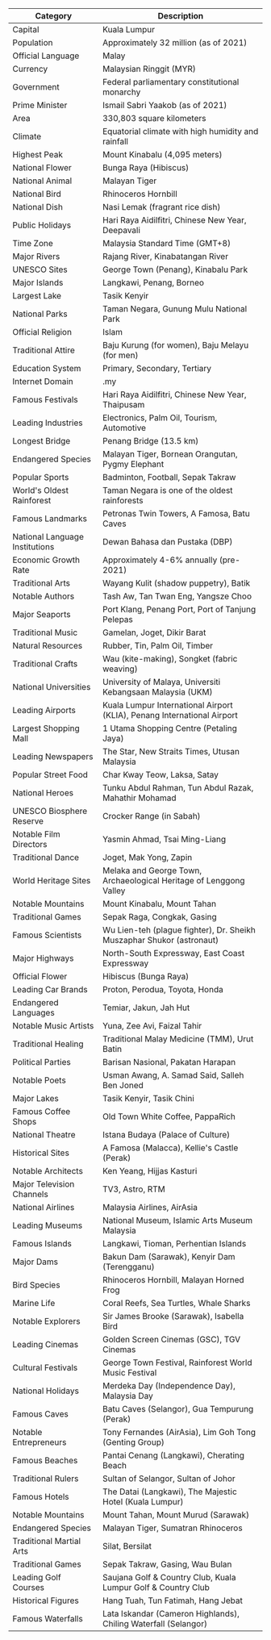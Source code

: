 | Category         | Description                                       |
| -----------------|--------------------------------------------------- |
| Capital          | Kuala Lumpur                                     |
| Population       | Approximately 32 million (as of 2021)              |
| Official Language| Malay                                             |
| Currency         | Malaysian Ringgit (MYR)                           |
| Government       | Federal parliamentary constitutional monarchy      |
| Prime Minister   | Ismail Sabri Yaakob (as of 2021)                   |
| Area             | 330,803 square kilometers                         |
| Climate          | Equatorial climate with high humidity and rainfall |
| Highest Peak     | Mount Kinabalu (4,095 meters)                      |
| National Flower  | Bunga Raya (Hibiscus)                             |
| National Animal  | Malayan Tiger                                     |
| National Bird    | Rhinoceros Hornbill                               |
| National Dish    | Nasi Lemak (fragrant rice dish)                   |
| Public Holidays  | Hari Raya Aidilfitri, Chinese New Year, Deepavali |
| Time Zone        | Malaysia Standard Time (GMT+8)                    |
| Major Rivers     | Rajang River, Kinabatangan River                  |
| UNESCO Sites     | George Town (Penang), Kinabalu Park               |
| Major Islands    | Langkawi, Penang, Borneo                          |
| Largest Lake     | Tasik Kenyir                                      |
| National Parks   | Taman Negara, Gunung Mulu National Park           |
| Official Religion| Islam                                             |
| Traditional Attire| Baju Kurung (for women), Baju Melayu (for men)    |
| Education System | Primary, Secondary, Tertiary                       |
| Internet Domain   | .my                                              |
| Famous Festivals | Hari Raya Aidilfitri, Chinese New Year, Thaipusam |
| Leading Industries| Electronics, Palm Oil, Tourism, Automotive        |
| Longest Bridge    | Penang Bridge (13.5 km)                           |
| Endangered Species| Malayan Tiger, Bornean Orangutan, Pygmy Elephant  |
| Popular Sports    | Badminton, Football, Sepak Takraw                 |
| World's Oldest Rainforest| Taman Negara is one of the oldest rainforests |
| Famous Landmarks  | Petronas Twin Towers, A Famosa, Batu Caves        |
| National Language Institutions| Dewan Bahasa dan Pustaka (DBP)             |
| Economic Growth Rate| Approximately 4-6% annually (pre-2021)          |
| Traditional Arts   | Wayang Kulit (shadow puppetry), Batik           |
| Notable Authors    | Tash Aw, Tan Twan Eng, Yangsze Choo             |
| Major Seaports     | Port Klang, Penang Port, Port of Tanjung Pelepas|
| Traditional Music  | Gamelan, Joget, Dikir Barat                     |
| Natural Resources  | Rubber, Tin, Palm Oil, Timber                   |
| Traditional Crafts | Wau (kite-making), Songket (fabric weaving)     |
| National Universities| University of Malaya, Universiti Kebangsaan Malaysia (UKM) |
| Leading Airports   | Kuala Lumpur International Airport (KLIA), Penang International Airport |
| Largest Shopping Mall| 1 Utama Shopping Centre (Petaling Jaya)        |
| Leading Newspapers | The Star, New Straits Times, Utusan Malaysia    |
| Popular Street Food | Char Kway Teow, Laksa, Satay                    |
| National Heroes    | Tunku Abdul Rahman, Tun Abdul Razak, Mahathir Mohamad |
| UNESCO Biosphere Reserve| Crocker Range (in Sabah)                     |
| Notable Film Directors | Yasmin Ahmad, Tsai Ming-Liang             |
| Traditional Dance  | Joget, Mak Yong, Zapin                         |
| World Heritage Sites| Melaka and George Town, Archaeological Heritage of Lenggong Valley |
| Notable Mountains  | Mount Kinabalu, Mount Tahan                     |
| Traditional Games  | Sepak Raga, Congkak, Gasing                    |
| Famous Scientists  | Wu Lien-teh (plague fighter), Dr. Sheikh Muszaphar Shukor (astronaut) |
| Major Highways     | North-South Expressway, East Coast Expressway   |
| Official Flower    | Hibiscus (Bunga Raya)                           |
| Leading Car Brands | Proton, Perodua, Toyota, Honda                  |
| Endangered Languages| Temiar, Jakun, Jah Hut                         |
| Notable Music Artists| Yuna, Zee Avi, Faizal Tahir                   |
| Traditional Healing | Traditional Malay Medicine (TMM), Urut Batin   |
| Political Parties   | Barisan Nasional, Pakatan Harapan              |
| Notable Poets       | Usman Awang, A. Samad Said, Salleh Ben Joned   |
| Major Lakes         | Tasik Kenyir, Tasik Chini                      |
| Famous Coffee Shops | Old Town White Coffee, PappaRich               |
| National Theatre    | Istana Budaya (Palace of Culture)              |
| Historical Sites    | A Famosa (Malacca), Kellie's Castle (Perak)    |
| Notable Architects  | Ken Yeang, Hijjas Kasturi                     |
| Major Television Channels| TV3, Astro, RTM                             |
| National Airlines   | Malaysia Airlines, AirAsia                    |
| Leading Museums     | National Museum, Islamic Arts Museum Malaysia  |
| Famous Islands      | Langkawi, Tioman, Perhentian Islands           |
| Major Dams          | Bakun Dam (Sarawak), Kenyir Dam (Terengganu)   |
| Bird Species        | Rhinoceros Hornbill, Malayan Horned Frog      |
| Marine Life         | Coral Reefs, Sea Turtles, Whale Sharks         |
| Notable Explorers   | Sir James Brooke (Sarawak), Isabella Bird     |
| Leading Cinemas     | Golden Screen Cinemas (GSC), TGV Cinemas       |
| Cultural Festivals  | George Town Festival, Rainforest World Music Festival |
| National Holidays   | Merdeka Day (Independence Day), Malaysia Day  |
| Famous Caves        | Batu Caves (Selangor), Gua Tempurung (Perak)   |
| Notable Entrepreneurs| Tony Fernandes (AirAsia), Lim Goh Tong (Genting Group) |
| Famous Beaches      | Pantai Cenang (Langkawi), Cherating Beach      |
| Traditional Rulers  | Sultan of Selangor, Sultan of Johor           |
| Famous Hotels       | The Datai (Langkawi), The Majestic Hotel (Kuala Lumpur) |
| Notable Mountains   | Mount Tahan, Mount Murud (Sarawak)             |
| Endangered Species  | Malayan Tiger, Sumatran Rhinoceros             |
| Traditional Martial Arts | Silat, Bersilat                           |
| Traditional Games   | Sepak Takraw, Gasing, Wau Bulan               |
| Leading Golf Courses | Saujana Golf & Country Club, Kuala Lumpur Golf & Country Club |
| Historical Figures  | Hang Tuah, Tun Fatimah, Hang Jebat             |
| Famous Waterfalls   | Lata Iskandar (Cameron Highlands), Chiling Waterfall (Selangor) |
